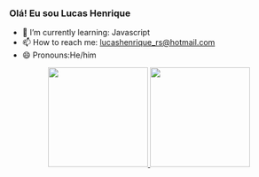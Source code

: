 ### Olá! Eu sou Lucas Henrique

- 🌱 I’m currently learning: Javascript
- 📫 How to reach me: lucashenrique_rs@hotmail.com
- 😄 Pronouns:He/him

<div align="center">
  <a href="https://github.com/LucasAkib">
  <img height="180em" src="https://github-readme-stats.vercel.app/api?username=LucasAkib&show_icons=true&theme=calm&include_all_commits=true&count_private=true"/>
  <img height="180em" src="https://github-readme-stats.vercel.app/api/top-langs/?username=LucasAkib&layout=compact&langs_count=7&theme=calm"/>
</div>
